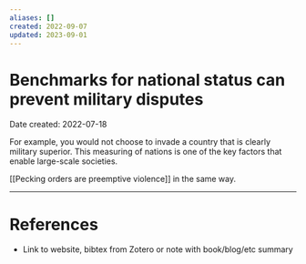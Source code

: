 ```yaml
---
aliases: []
created: 2022-09-07
updated: 2023-09-01
---
```


# Benchmarks for national status can prevent military disputes
Date created: 2022-07-18

For example, you would not choose to invade a country that is clearly military superior. This measuring of nations is one of the key factors that enable large-scale societies.

[[Pecking orders are preemptive violence]] in the same way.

---
# References
* Link to website, bibtex from Zotero or note with book/blog/etc summary